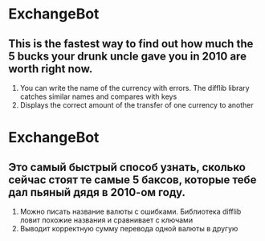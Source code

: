 # ExchangeBot 
## This is the fastest way to find out how much the 5 bucks your drunk uncle gave you in 2010 are worth right now.

1. You can write the name of the currency with errors. The difflib library catches similar names and compares with keys
2. Displays the correct amount of the transfer of one currency to another


# ExchangeBot
## Это самый быстрый способ узнать, сколько сейчас стоят те самые 5 баксов, которые тебе дал пьяный дядя в 2010-ом году.
1. Можно писать название валюты с ошибками. Библиотека difflib ловит похожие названия и сравнивает с ключами
2. Выводит корректную сумму перевода одной валюты в другую 
